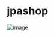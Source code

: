 # jpashop
![image](https://user-images.githubusercontent.com/85722378/152515893-ef46154b-80f2-4136-bc1f-d33904e71328.png)
